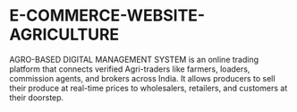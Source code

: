 # E-COMMERCE-WEBSITE-AGRICULTURE
AGRO-BASED DIGITAL MANAGEMENT SYSTEM is an online trading platform that connects verified Agri-traders like farmers, loaders, commission agents, and brokers across India. It allows producers to sell their produce at real-time prices to wholesalers, retailers, and customers at their doorstep. 
